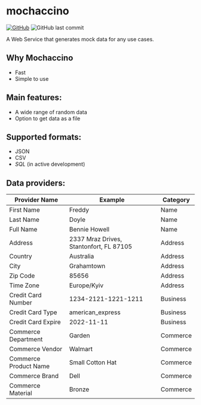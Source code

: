 # mochaccino
[![GitHub](https://img.shields.io/github/license/panilya/mochaccino)](https://opensource.org/licenses/MIT)
![GitHub last commit](https://img.shields.io/github/last-commit/panilya/mochaccino)

A Web Service that generates mock data for any use cases.

## Why Mochaccino
- Fast
- Simple to use

## Main features:
- A wide range of random data
- Option to get data as a file

## Supported formats:
- JSON
- CSV
- *SQL* (in active development)

## Data providers:

| Provider Name          | Example                                  | Category |
|------------------------|------------------------------------------|----------|
| First Name             | Freddy                                   | Name     |
| Last Name              | Doyle                                    | Name     |
| Full Name              | Bennie Howell                            | Name     |
| Address                | 2337 Mraz Drives, Stantonfort, FL 87105  | Address  |
| Country                | Australia                                | Address  |
| City                   | Grahamtown                               | Address  |
| Zip Code               | 85656                                    | Address  |
| Time Zone              | Europe/Kyiv                              | Address  |
| Credit Card Number     | 1234-2121-1221-1211                      | Business |
| Credit Card Type       | american_express                         | Business |
| Credit Card Expire     | 2022-11-11                               | Business |
| Commerce Department    | Garden                                   | Commerce |
| Commerce Vendor        | Walmart                                  | Commerce |
| Commerce Product Name  | Small Cotton Hat                         | Commerce |
| Commerce Brand         | Dell                                     | Commerce |
| Commerce Material      | Bronze                                   | Commerce |
